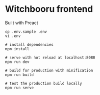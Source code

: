 # Witchbooru frontend

Built with Preact

```shell
cp .env.sample .env
vi .env

# install dependencies
npm install

# serve with hot reload at localhost:8080
npm run dev

# build for production with minification
npm run build

# test the production build locally
npm run serve
```
